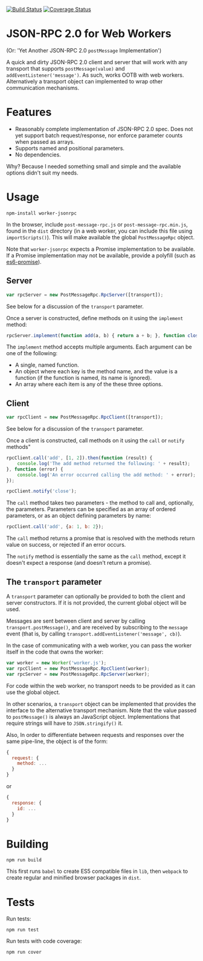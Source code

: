 [![Build Status](https://travis-ci.org/TimBarham/worker-jsonrpc.svg?branch=master)](https://travis-ci.org/TimBarham/worker-jsonrpc) [![Coverage Status](http://img.shields.io/coveralls/TimBarham/worker-jsonrpc.svg)](https://coveralls.io/r/TimBarham/worker-jsonrpc)

# JSON-RPC 2.0 for Web Workers
(Or: 'Yet Another JSON-RPC 2.0 `postMessage` Implementation')

A quick and dirty JSON-RPC 2.0 client and server that will work with any transport that supports `postMessage(value)`
and `addEventListener('message')`. As such, works OOTB with web workers. Alternatively a transport object can implemented
to wrap other communication mechanisms.

# Features

* Reasonably complete implementation of JSON-RPC 2.0 spec. Does not yet support batch request/response, nor enforce
  parameter counts when passed as arrays.
* Supports named and positional parameters.
* No dependencies.

Why? Because I needed something small and simple and the available options didn't suit my needs. 

# Usage

```
npm-install worker-jsonrpc
```

In the browser, include `post-message-rpc.js` or `post-message-rpc.min.js`, found in the `dist` directory (in a web worker,
you can include this file using `importScripts()`). This will make available the global `PostMessageRpc` object.

Note that `worker-jsonrpc` expects a Promise implementation to be available. If a Promise implementation may not be available,
provide a polyfill (such as [es6-promise](https://www.npmjs.com/package/es6-promise)).

## Server

``` js
var rpcServer = new PostMessageRpc.RpcServer([transport]);
```

See below for a discussion of the `transport` parameter.

Once a server is constructed, define methods on it using the `implement` method:

``` js
rpcServer.implement(function add(a, b) { return a + b; }, function close() { ... });
```

The `implement` method accepts multiple arguments. Each argument can be one of the following:
 
* A single, named function.
* An object where each key is the method name, and the value is a function (if the function is named, its name is ignored).
* An array where each item is any of the these three options.

## Client

``` js
var rpcClient = new PostMessageRpc.RpcClient([transport]);
```

See below for a discussion of the `transport` parameter.

Once a client is constructed, call methods on it using the `call` or `notify` methods"

``` js
rpcClient.call('add', [1, 2]).then(function (result) {
    console.log('The add method returned the following: ' + result);
}, function (error) {
    console.log('An error occurred calling the add method: ' + error);
});

rpcClient.notify('close');
```

The `call` method takes two parameters - the method to call and, optionally, the parameters. Parameters can be specified
as an array of ordered parameters, or as an object defining parameters by name:

``` js
rpcClient.call('add', {a: 1, b: 2});
```

The `call` method returns a promise that is resolved with the methods return value on success, or rejected if an error occurs.

The `notify` method is essentially the same as the `call` method, except it doesn't expect a response (and doesn't return a promise).

## The `transport` parameter

A `transport` parameter can optionally be provided to both the client and server constructors. If it is not provided, the
current global object will be used. 

Messages are sent between client and server by calling `transport.postMessage()`, and are received by subscribing to the
`message` event (that is, by calling `transport.addEventListener('message', cb)`).

In the case of communicating with a web worker, you can pass the worker itself in the code that owns the worker:

``` js
var worker = new Worker('worker.js');
var rpcClient = new PostMessageRpc.RpcClient(worker);
var rpcServer = new PostMessageRpc.RpcServer(worker);
```

For code within the web worker, no transport needs to be provided as it can use the global object.

In other scenarios, a `transport` object can be implemented that provides the interface to the alternative transport
mechanism. Note that the value passed to `postMessage()` is always an JavaScript object. Implementations that require
strings will have to `JSON.stringify()` it. 

Also, In order to differentiate between requests and responses over the same pipe-line, the object is of the form:

```js
{
  request: {
    method: ...
  }
}
```

or

```js
{
  response: {
    id: ...
  }
}
```

# Building

    npm run build

This first runs `babel` to create ES5 compatible files in `lib`, then `webpack` to create regular and minified browser packages in `dist`.

# Tests

Run tests:

    npm run test

Run tests with code coverage:

    npm run cover
